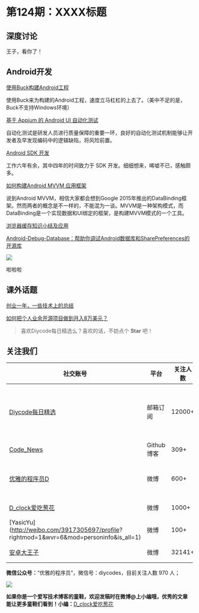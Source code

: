 # 第124期：XXXX标题

## 深度讨论

[]()

王子，看你了！

## Android开发

[​使用Buck构建Android工程](http://mp.weixin.qq.com/s?__biz=MzI1NjEwMTM4OA==&mid=2651232278&idx=1&sn=cd22311ea309c09cbab7f122853f71f2&chksm=f1d9e575c6ae6c6342f14898c6b752cf3d7e3f2dce0086d30e16e8280b89d9d9cc4d64a57a7b&mpshare=1&scene=1&srcid=1125mtHJXsSXeLuvpwEwY1vg#rd)

使用Buck来为构建的Android工程，速度立马杠杠的上去了。（美中不足的是，Buck不支持Windows环境）

[基于 Appium 的 Android UI 自动化测试](http://mp.weixin.qq.com/s?__biz=MjM5NjQ5MTI5OA==&mid=2651745729&idx=2&sn=8f1930366c2c2879739867adc606d90d&chksm=bd12b48c8a653d9a7589c01d1b7a505b616b4c0d57c72f32a16595677e8be15abe90715a164b&mpshare=1&scene=1&srcid=1125TxRoKl0aWJtbaekUDicW#rd)

自动化测试是研发人员进行质量保障的重要一环，良好的自动化测试机制能够让开发者及早发现编码中的逻辑缺陷，将风险前置。

[Android SDK 开发](https://zhuanlan.zhihu.com/p/22527586)

工作六年有余，其中四年的时间致力于 SDK 开发。细细想来，唏嘘不已，感触颇多。

[如何构建Android MVVM 应用框架](http://tech.meituan.com/android_mvvm.html)

说到Android MVVM，相信大家都会想到Google 2015年推出的DataBinding框架。然而两者的概念是不一样的，不能混为一谈。MVVM是一种架构模式，而DataBinding是一个实现数据和UI绑定的框架，是构建MVVM模式的一个工具。

[浏览器缓存知识小结及应用](http://www.cnblogs.com/lyzg/p/5125934.html)

[Android-Debug-Database：帮助你调试Android数据库和SharePreferences的开源库](http://www.cnblogs.com/lyzg/p/5125934.html)

![](https://raw.githubusercontent.com/amitshekhariitbhu/Android-Debug-Database/master/assets/debugdb.png)

啦啦啦

## 课外话题

[创业一年，一些技术上的总结](https://piaoniu.io/chuang-ye-yi-nian-yi-xie-ji-zhu-shang-de-zong-jie/)

[如何把个人业余开源项目做到月入8万美元？](http://36kr.com/p/5057435.html)

> 喜欢Diycode每日精选么？喜欢的话，不妨点个 **Star** 吧！

## 关注我们

| 社交账号  |  平台  | 关注人数 | 说明 |
| -------- | -------- | -------- | -------- |
| [Diycode每日精选](http://list.qq.com/cgi-bin/qf_invite?id=d469993d2c888e971c0fbb2309c4d84256968386b126b967)|   邮箱订阅  | 12000+ | 每日分享一次Android、iOS、Swfit技术干货  |
| [Code_News](https://github.com/DiyCodes/code_news) |    Github博客  |309+ | 每日邮件推送列表  |
| [优雅的程序员D](http://weibo.com/u/5891258264) |   微博  | 600+ | 官方微博，每日分享开源信息  |
| [D_clock爱吃葱花](http://weibo.com/u/2480694892)  |   微博  | 1000+ | 日报发起人  |
|[YasicYu](http://weibo.com/3917305697/profile? rightmod=1&wvr=6&mod=personinfo&is_all=1)  |   微博  | 100+ | 日报发起人  |
|[安卓大王子](http://weibo.com/apkbus/)   |   微博  | 32141+ | 日报发起人  |



**微信公众号：**“优雅的程序员”，微信号：diycodes，目前关注人数 970 人；

![](http://upload-images.jianshu.io/upload_images/1846413-b42abfa70f909099.jpg?imageMogr2/auto-orient/strip%7CimageView2/2/w/1240)

**如果你是一个爱写技术博客的童鞋，欢迎发稿时在微博@上小编哦，优秀的文章能让更多童鞋们看到！小编：**[D_clock爱吃葱花](http://weibo.com/2480694892/profile?rightmod=1&wvr=6&mod=personinfo&is_all=1)